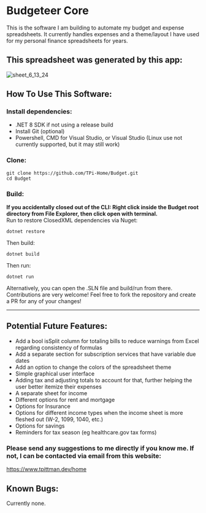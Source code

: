 # **Budgeteer Core**
This is the software I am building to automate my budget and expense spreadsheets. It currently handles expenses and a theme/layout I have used for my personal finance spreadsheets for years. <br>
## This spreadsheet was generated by this app:
![sheet_6_13_24](https://github.com/tpittman1011101/Budget/assets/45609608/39ef1d6d-307d-4965-a021-7b2f1c759bed)
## **How To Use This Software:**<br />
### Install dependencies:<br />
* .NET 8 SDK if not using a release build<br />
* Install Git (optional)<br />
* Powershell, CMD for Visual Studio, or Visual Studio (Linux use not currently supported, but it may still work)<br />
### Clone:<br />
```
git clone https://github.com/TPi-Home/Budget.git
cd Budget
```
### Build:<br />
**If you accidentally closed out of the CLI: Right click inside the Budget root directory from File Explorer, then click open with terminal.** <br />
Run to restore ClosedXML dependencies via Nuget:
```
dotnet restore
```
Then build:
```
dotnet build
```
Then run:
```
dotnet run
```
Alternatively, you can open the .SLN file and build/run from there. <br />
Contributions are very welcome! Feel free to fork the repository and create a PR for any of your changes!

**********************************************************************
## **Potential Future Features:**
* Add a bool isSplit column for totaling bills to reduce warnings from Excel regarding consistency of formulas
* Add a separate section for subscription services that have variable due dates
* Add an option to change the colors of the spreadsheet theme <br />
* Simple graphical user interface<br />
* Adding tax and adjusting totals to account for that, further helping the user better itemize their expenses<br />
* A separate sheet for income<br />
* Different options for rent and mortgage<br />
* Options for Insurance<br />
* Options for different income types when the income sheet is more fleshed out (W-2, 1099, 1040, etc.) <br />
* Options for savings<br />
* Reminders for tax season (eg healthcare.gov tax forms)<br />
### Please send any suggestions to me directly if you know me. If not, I can be contacted via email from this website: <br />
https://www.tpittman.dev/home
## **Known Bugs:** <br />
Currently none. 

